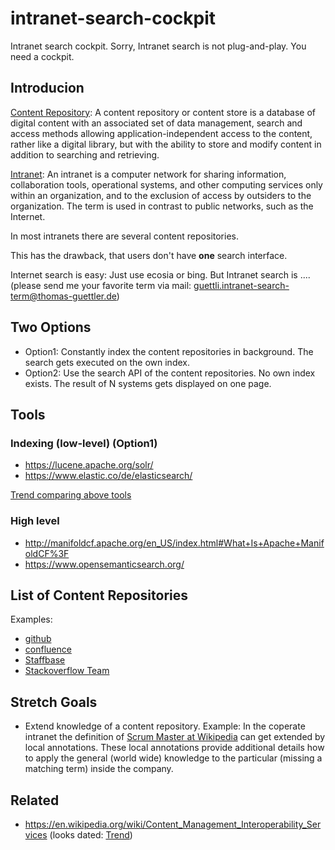 # intranet-search-cockpit

Intranet search cockpit. Sorry, Intranet search is not plug-and-play. You need a cockpit.

## Introducion

[Content Repository](https://en.wikipedia.org/wiki/Content_repository): A content repository or content store is a database of digital content with an associated set of data management, search and access methods allowing application-independent access to the content, rather like a digital library, but with the ability to store and modify content in addition to searching and retrieving. 

[Intranet](https://en.wikipedia.org/wiki/Intranet): An intranet is a computer network for sharing information, collaboration tools, operational systems, and other computing services only within an organization, and to the exclusion of access by outsiders to the organization. The term is used in contrast to public networks, such as the Internet.


In most intranets there are several content repositories.

This has the drawback, that users don't have **one** search interface.

Internet search is easy: Just use ecosia or bing. But Intranet search is .... (please send me your favorite term via mail: guettli.intranet-search-term@thomas-guettler.de)

## Two Options

* Option1: Constantly index the content repositories in background. The search gets executed on the own index.
* Option2: Use the search API of the content repositories. No own index exists. The result of N systems gets displayed on one page.

## Tools

### Indexing (low-level) (Option1)

* https://lucene.apache.org/solr/
* https://www.elastic.co/de/elasticsearch/

[Trend comparing above tools](https://trends.google.com/trends/explore?date=all&q=%2Fm%2F02qd9s1,%2Fm%2F0h64sgb)

### High level

* http://manifoldcf.apache.org/en_US/index.html#What+Is+Apache+ManifoldCF%3F
* https://www.opensemanticsearch.org/

## List of Content Repositories

Examples:

* [github](//github.com)
* [confluence](//www.atlassian.com/software/confluence)
* [Staffbase](//staffbase.com)
* [Stackoverflow Team](https://stackoverflow.com/teams)

## Stretch Goals

* Extend knowledge of a content repository. Example: In the coperate intranet the definition of [Scrum Master at Wikipedia](https://en.wikipedia.org/wiki/Scrum_(software_development)#Scrum_master) can get extended by local annotations. These local annotations provide additional details how to apply the general (world wide) knowledge to the particular (missing a matching term) inside the company.

## Related

* https://en.wikipedia.org/wiki/Content_Management_Interoperability_Services (looks dated: [Trend](https://trends.google.com/trends/explore?date=all&q=%2Fm%2F04lgyys))


